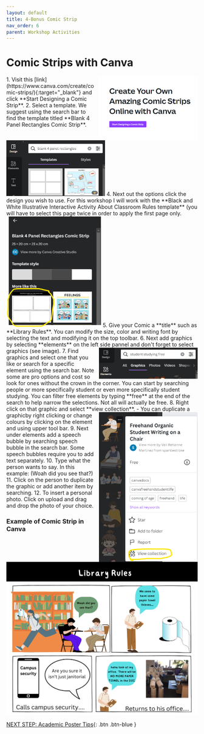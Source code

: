 ```yaml
---
layout: default
title: 4-Bonus Comic Strip
nav_order: 6
parent: Workshop Activities
---
```

# Comic Strips with Canva 

<img src="images//start-designing-comic.png" style="float:right;margin-left:10px; width:260px;" alt="start designing a comic strip button."> 
1. Visit this [link](https://www.canva.com/create/comic-strips/){:target="_blank"} and click **Start Designing a Comic Strip**. 
2. Select a template. We suggest using the search bar to find the template titled **Blank 4 Panel Rectangles Comic Strip**.<br>
<img src="images//template-comic.png" style="width:260px;" alt="Template"> 
4. Next out the options click the design you wish to use. For this workshop I will work with the **Black and White Illustrative Interactive Activity About Classroom Rules template** (you will have to select this page twice in order to apply the first page only. 
<img src="images//template2-comic.png" style="width:250px;" alt="Template Design"> 
5. Give your Comic a **title** such as **Library Rules**. You can modify the size, color and writing font by selecting the text and modifying it on the top toolbar.
6. Next add graphics by selecting **elements** on the left side pannel and don't forget to select graphics (see image). <img src="images//elements.png" style="float:right;margin-left:10px; width:260px;" alt="Elements."> 
7. Find graphics and select one that you like or search for a specific element using the search bar. Note some are pro options and cost so look for ones without the crown in the corner. You can start by searching people or more specifically student or even more specifically student studying. You can filter free elements by typing **free** at the end of the search to help narrow the selections. Not all will actually be free. 
8. Right click on that graphic and select **view collection**.<img src="images//view-collection.png" style="float:right;margin-left:10px; width:260px;" alt="Photo Collections."> 
- You can duplicate a graphicby right clicking or change colours by clicking on the element and using upper tool bar. 
9. Next under elements add a speech bubble by searching speech bubble in the search bar. Some speech bubbles require you to add text separately.
10. Type what the person wants to say. In this example: (Woah did you see that?)
11. Click on the person to duplicate the graphic or add another item by searching.
12. To insert a personal photo. Click on upload and drag and drop the photo of your choice.

### Example of Comic Strip in Canva
  <img src="images/comic-strip.png" style="width:600px;" alt="comic strip example project"><br>

[NEXT STEP: Academic Poster Tips](academic.html){: .btn .btn-blue } <br>
